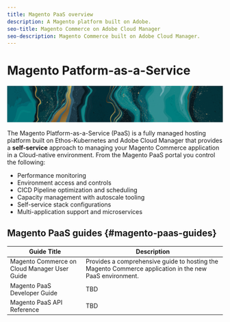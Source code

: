 ```yaml
---
title: Magento PaaS overview
description: A Magento platform built on Adobe.
seo-title: Magento Commerce on Adobe Cloud Manager
seo-description: Magento Commerce built on Adobe Cloud Manager.
---
```


# Magento Patform-as-a-Service

![banner](../assets/banner-teal-gold.png)

The Magento Platform-as-a-Service (PaaS) is a fully managed hosting platform built on Ethos-Kubernetes and Adobe Cloud Manager that provides a **self-service** approach to managing your Magento Commerce application in a Cloud-native environment. From the Magento PaaS portal you control the following:

- Performance monitoring
- Environment access and controls
- CICD Pipeline optimization and scheduling
- Capacity management with autoscale tooling
- Self-service stack configurations
- Multi-application support and microservices

## Magento PaaS guides {#magento-paas-guides}

| Guide Title                                  | Description                                                                                             |
| -------------------------------------------- | ------------------------------------------------------------------------------------------------------- |
| Magento Commerce on Cloud Manager User Guide | Provides a comprehensive guide to hosting the Magento Commerce application in the new PaaS environment. |
| Magento PaaS Developer Guide                 | TBD                                                                                                     |
| Magento PaaS API Reference                   | TBD                                                                                                     |
